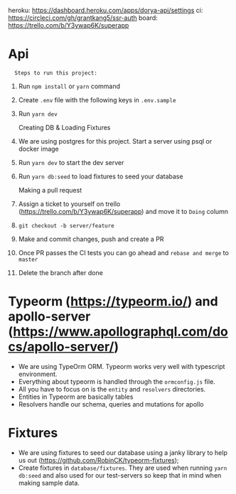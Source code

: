 heroku: https://dashboard.heroku.com/apps/dorya-api/settings
ci: https://circleci.com/gh/grantkang5/ssr-auth
board: https://trello.com/b/Y3ywap6K/superapp

# Api
      Steps to run this project:

1. Run `npm install` or `yarn` command
2. Create `.env` file with the following keys in `.env.sample`
3. Run `yarn dev`

    Creating DB & Loading Fixtures

1. We are using postgres for this project. Start a server using psql or docker image
2. Run `yarn dev` to start the dev server
3. Run `yarn db:seed` to load fixtures to seed your database

    Making a pull request
1. Assign a ticket to yourself on trello (https://trello.com/b/Y3ywap6K/superapp) and move it to `Doing` column
2. `git checkout -b server/feature`
3. Make and commit changes, push and create a PR
4. Once PR passes the CI tests you can go ahead and `rebase and merge` to `master`
5. Delete the branch after done

# Typeorm (https://typeorm.io/) and apollo-server (https://www.apollographql.com/docs/apollo-server/)
- We are using TypeOrm ORM. Typeorm works very well with typescript environment.
- Everything about typeorm is handled through the `ormconfig.js` file.
- All you have to focus on is the `entity` and `resolvers` directories.
- Entities in Typeorm are basically tables
- Resolvers handle our schema, queries and mutations for apollo

# Fixtures
- We are using fixtures to seed our database using a janky library to help us out (https://github.com/RobinCK/typeorm-fixtures);
- Create fixtures in `database/fixtures`. They are used when running `yarn db:seed` and also used for our test-servers so keep that in mind when making sample data.